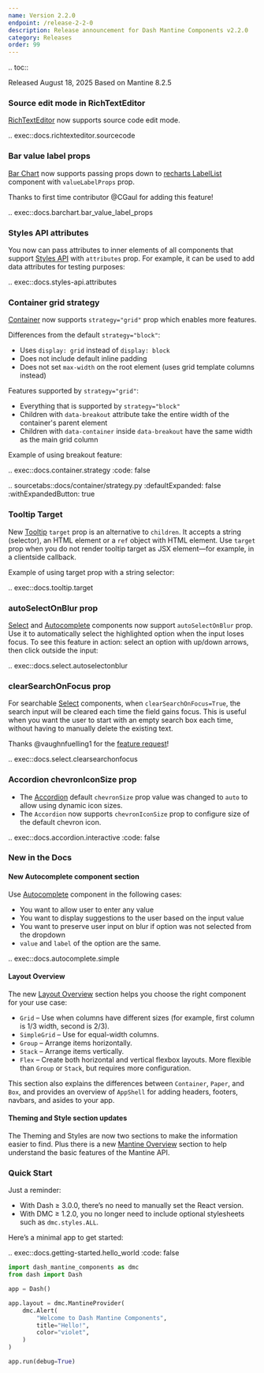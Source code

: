 ```yaml
---
name: Version 2.2.0
endpoint: /release-2-2-0
description: Release announcement for Dash Mantine Components v2.2.0
category: Releases
order: 99
---
```


.. toc::

Released August 18, 2025
Based on Mantine 8.2.5


### Source edit mode in RichTextEditor

[RichTextEditor](/components/richtexteditor) now supports source code edit mode.

.. exec::docs.richtexteditor.sourcecode


 
### Bar value label props

[Bar Chart](/components/barchart) now supports passing props down to [recharts LabelList](https://recharts.org/en-US/api/LabelList) component with `valueLabelProps` prop. 

Thanks to first time contributor @CGaul for adding this feature! 

.. exec::docs.barchart.bar_value_label_props



### Styles API attributes
You now can pass attributes to inner elements of all components that support [Styles API](/styles-api) with `attributes`
prop. For example, it can be used to add data attributes for testing purposes:

.. exec::docs.styles-api.attributes


### Container grid strategy

 [Container](/components/container) now supports `strategy="grid"` prop which enables more features.

Differences from the default `strategy="block"`:

- Uses `display: grid` instead of `display: block`
- Does not include default inline padding
- Does not set `max-width` on the root element (uses grid template columns instead)

Features supported by `strategy="grid"`:

- Everything that is supported by `strategy="block"`
- Children with `data-breakout` attribute take the entire width of the container's parent element
- Children with `data-container` inside `data-breakout` have the same width as the main grid column

Example of using breakout feature:

.. exec::docs.container.strategy
    :code: false


.. sourcetabs::docs/container/strategy.py
    :defaultExpanded: false
    :withExpandedButton: true


### Tooltip Target

New [Tooltip](/components/tooltip) `target` prop is an alternative to `children`. It accepts a string (selector), an HTML
element or a `ref` object with HTML element. Use `target` prop when you do not render tooltip target as JSX element—for
example, in a clientside callback.

Example of using target prop with a string selector:

.. exec::docs.tooltip.target


### autoSelectOnBlur prop

[Select](/components/select) and [Autocomplete](/components/autocomplete) components now support `autoSelectOnBlur` prop.
Use it to automatically select the highlighted option when the input loses focus. To see this feature in action: select
an option with up/down arrows, then click outside the input:


.. exec::docs.select.autoselectonblur


### clearSearchOnFocus prop

For searchable [Select](/components/select) components, when `clearSearchOnFocus=True`, the search input will be cleared each time the
field gains focus.  This is useful when you want the user to start with an empty search box each time, without having 
to manually delete the existing text.  

Thanks @vaughnfuelling1 for the [feature request](https://github.com/snehilvj/dash-mantine-components/issues/626)!


.. exec::docs.select.clearsearchonfocus


### Accordion chevronIconSize prop
- The [Accordion](/components/accordion) default `chevronSize` prop value was changed to `auto` to allow using dynamic icon sizes.
- The `Accordion` now supports `chevronIconSize` prop to configure size of the default chevron icon.

.. exec::docs.accordion.interactive
    :code: false



### New in the Docs

#### New Autocomplete component section


Use [Autocomplete](/components/autocomplete) component in the following cases:

- You want to allow user to enter any value
- You want to display suggestions to the user based on the input value
- You want to preserve user input on blur if option was not selected from the dropdown
- `value` and `label` of the option are the same.

.. exec::docs.autocomplete.simple

#### Layout Overview

The new [Layout Overview](/layout-overview) section helps you choose the right component for your use case:

* `Grid` – Use when columns have different sizes (for example, first column is 1/3 width, second is 2/3).
* `SimpleGrid` – Use for equal-width columns.
* `Group` – Arrange items horizontally.
* `Stack` – Arrange items vertically.
* `Flex` – Create both horizontal and vertical flexbox layouts. More flexible than `Group` or `Stack`, but requires more configuration.

This section also explains the differences between `Container`, `Paper`, and `Box`, and provides an overview of
`AppShell` for adding headers, footers, navbars, and asides to your app.


#### Theming and Style section updates

The Theming and Styles are now two sections to make the information easier to find.  Plus there is a new
[Mantine Overview](/mantine-overview) section to help understand the basic features of the Mantine API.


### Quick Start

Just a reminder:

* With Dash ≥ 3.0.0, there’s no need to manually set the React version.
* With DMC ≥ 1.2.0, you no longer need to include optional stylesheets such as `dmc.styles.ALL`.

Here’s a minimal app to get started:

.. exec::docs.getting-started.hello_world
   :code: false

```python
import dash_mantine_components as dmc
from dash import Dash

app = Dash()

app.layout = dmc.MantineProvider(
    dmc.Alert(
        "Welcome to Dash Mantine Components",
        title="Hello!",
        color="violet",
    )
)

app.run(debug=True)
```

